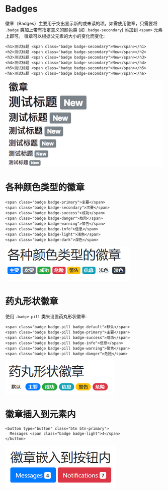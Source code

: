 # Badges
徽章（Badges）主要用于突出显示新的或未读的项。如需使用徽章，只需要将 `.badge` 类加上带有指定意义的颜色类 (如 `.badge-secondary`) 添加到 `<span>` 元素上即可。 徽章可以根据父元素的大小的变化而变化:
```
<h1>测试标题 <span class="badge badge-secondary">New</span></h1>
<h2>测试标题 <span class="badge badge-secondary">New</span></h2>
<h3>测试标题 <span class="badge badge-secondary">New</span></h3>
<h4>测试标题 <span class="badge badge-secondary">New</span></h4>
<h5>测试标题 <span class="badge badge-secondary">New</span></h5>
<h6>测试标题 <span class="badge badge-secondary">New</span></h6>
```
![](img/badges.png)

# 各种颜色类型的徽章
```
<span class="badge badge-primary">主要</span>
<span class="badge badge-secondary">次要</span>
<span class="badge badge-success">成功</span>
<span class="badge badge-danger">危险</span>
<span class="badge badge-warning">警告</span>
<span class="badge badge-info">信息</span>
<span class="badge badge-light">浅色</span>
<span class="badge badge-dark">深色</span>
```
![](img/badges-color.png)


# 药丸形状徽章
使用 `.badge-pill` 类来设置药丸形状徽章:
```
<span class="badge badge-pill badge-default">默认</span>
<span class="badge badge-pill badge-primary">主要</span>
<span class="badge badge-pill badge-success">成功</span>
<span class="badge badge-pill badge-info">信息</span>
<span class="badge badge-pill badge-warning">警告</span>
<span class="badge badge-pill badge-danger">危险</span>
```

![](img/badges-pill.png)


# 徽章插入到元素内
```
<button type="button" class="btn btn-primary">
  Messages <span class="badge badge-light">4</span>
</button>
```
![](img/badges-insert.png)

